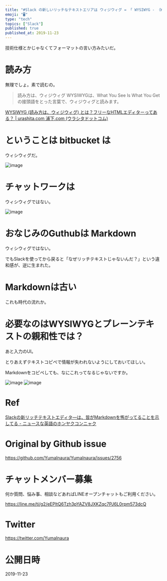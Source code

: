```yaml
---
title: "#Slack の新しいリッチなテキストエリアは ウィジウィグ = 「 WYSIWYG - （What You See Is What You"
emoji: "🖥"
type: "tech"
topics: ["Slack"]
published: true
published_at: 2019-11-23
---
```


技術仕様とかじゃなくてフォーマットの言い方みたいだ。

# 読み方

無理でしょ。素で読むの。

>読み方は、ウィジウィグ WYSIWYGは、What You See Is What You Get の接頭語をとった言葉で、ウィジウィグと読みます。

[WYSIWYG (読み方は、ウィジウィグ) とは？フリーなHTMLエディターってある？ | urashita.com 浦下.com (ウラシタドットコム)](https://urashita.com/archives/20312)

# ということは bitbucket は

ウィシウィグだ。

![image](https://user-images.githubusercontent.com/13635059/69469267-48de2500-0dd3-11ea-8ec3-213347d8cb82.png)

# チャットワークは

ウィシウィグではない。

![image](https://user-images.githubusercontent.com/13635059/69469331-8d69c080-0dd3-11ea-854a-b1745de09ba7.png)


# おなじみのGuthubは Markdown

ウィシウィグではない。

でもSlackを使ってから戻ると「なぜリッチテキストじゃないんだ？」という違和感が、逆に生まれた。

# Markdownは古い

これも時代の流れか。

# 必要なのはWYSIWYGとプレーンテキストの親和性では？

あと入力のUI。

とりあえずテキストコピペで情報が失われないようにしておいてほしい。

Markdownをコピペしても、なにこれってなるじゃないですか。

![image](https://user-images.githubusercontent.com/13635059/69469403-023cfa80-0dd4-11ea-9880-08d1b48dfa87.png)
![image](https://user-images.githubusercontent.com/13635059/69469405-02d59100-0dd4-11ea-80ae-41b93286ce88.png)


# Ref


[Slackの新リッチテキストエディタ―は、皆がMarkdownを怖がってることを示してる - ニュースな英語のホンヤクコンニャク](https://eigo-no-jikan.hatenablog.com/entry/2019/11/22/slacks-new-rich-text-editor-shows-why-markdown-still-scares-people)

# Original by Github issue

https://github.com/YumaInaura/YumaInaura/issues/2756








<!-- Update From Qiita API -->

# チャットメンバー募集


何か質問、悩み事、相談などあればLINEオープンチャットもご利用ください。

https://line.me/ti/g2/eEPltQ6Tzh3pYAZV8JXKZqc7PJ6L0rpm573dcQ





# Twitter


https://twitter.com/YumaInaura


<!-- Update From Qiita API -->



# 公開日時

2019-11-23
